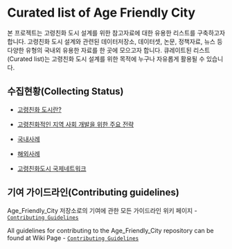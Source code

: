 # Curated list of Age Friendly City
본 프로젝트는 고령친화 도시 설계를 위한 참고자료에 대한 유용한 리스트를 구축하고자 합니다. 고령친화 도시 설계와 관련된 데이터저장소, 데이터셋, 논문, 정책자료, 뉴스 등 다양한 유형의 국내외 유용한 자료를 한 곳에 모으고자 합니다. 큐레이트된 리스트(Curated list)는 고령친화 도시 설계를 위한 목적에 누구나 자유롭게 활용될 수 있습니다. 

## 수집현황(Collecting Status)
* [고령친화 도시란?](https://github.com/pwjdgus/Age_Friendly_City/wiki)

* [고령친화적인 지역 사회 개발을 위한 주요 전략](https://github.com/pwjdgus/Age_Friendly_City/wiki#%EA%B3%A0%EB%A0%B9%EC%B9%9C%ED%99%94-%EB%8F%84%EC%8B%9C%EC%9D%98-%EA%B1%B4%EC%84%A4-%EC%9D%B4%EC%9C%A0)

* [국내사례](https://github.com/pwjdgus/Age_Friendly_City/tree/main/%EC%82%AC%EB%A1%80/%EA%B5%AD%EB%82%B4%EC%82%AC%EB%A1%80)

* [해외사례](https://github.com/pwjdgus/Age_Friendly_City/tree/main/%EC%82%AC%EB%A1%80/%ED%95%B4%EC%99%B8%EC%82%AC%EB%A1%80)

* [고령친화도시 국제네트워크](https://github.com/pwjdgus/Age_Friendly_City/blob/main/%EC%88%98%EC%A7%91%20%EC%9E%90%EB%A3%8C/%EA%B3%A0%EB%A0%B9%EC%B9%9C%ED%99%94%EB%8F%84%EC%8B%9C%EA%B5%AD%EC%A0%9C%EB%84%A4%ED%8A%B8%EC%9B%8C%ED%81%AC.md)

## 기여 가이드라인(Contributing guidelines)
Age_Friendly_City 저장소로의 기여에 관한 모든 가이드라인 위키 페이지 - [`Contributing Guidelines`](https://github.com/pwjdgus/Age_Friendly_City/wiki/Contribution-guideline)
  
All guidelines for contributing to the Age_Friendly_City repository can be found at Wiki Page - [`Contributing Guidelines`](https://github.com/pwjdgus/Age_Friendly_City/wiki/Contribution-guideline)
